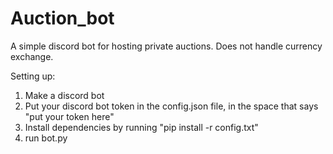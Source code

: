 # Auction_bot
A simple discord bot for hosting private auctions.
Does not handle currency exchange.


Setting up:

1. Make a discord bot
2. Put your discord bot token in the config.json file, in the space that says "put your token here"
3. Install dependencies by running "pip install -r config.txt"
4. run bot.py
